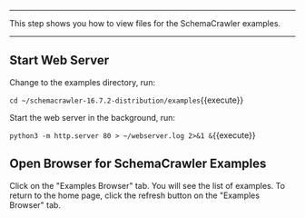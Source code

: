 -----

This step shows you how to view files for the SchemaCrawler examples.

-----

## Start Web Server

Change to the examples directory, run:

`cd ~/schemacrawler-16.7.2-distribution/examples`{{execute}}

Start the web server in the background, run:

`python3 -m http.server 80 > ~/webserver.log 2>&1 &`{{execute}}

## Open Browser for SchemaCrawler Examples

Click on the "Examples Browser" tab. You will see the list of examples. To return to the home page, click the refresh button on the "Examples Browser" tab.
